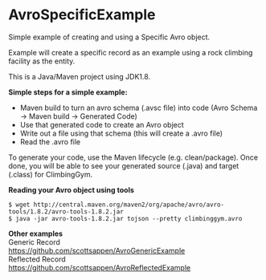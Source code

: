 # AvroSpecificExample
Simple example of creating and using a Specific Avro object.

Example will create a specific record as an example using a rock climbing facility as the entity.

This is a Java/Maven project using JDK1.8.

**Simple steps for a simple example:**
- Maven build to turn an avro schema (.avsc file) into code (Avro Schema -> Maven build -> Generated Code)
- Use that generated code to create an Avro object 
- Write out a file using that schema (this will create a .avro file)
- Read the .avro file

To generate your code, use the Maven lifecycle (e.g. clean/package).
Once done, you will be able to see your generated source (.java) and target (.class) for ClimbingGym.

**Reading your Avro object using tools**
```commandline
$ wget http://central.maven.org/maven2/org/apache/avro/avro-tools/1.8.2/avro-tools-1.8.2.jar
$ java -jar avro-tools-1.8.2.jar tojson --pretty climbinggym.avro
```

**Other examples**
<br/>
Generic Record<br/>
https://github.com/scottsappen/AvroGenericExample<br/>
Reflected Record<br/>
https://github.com/scottsappen/AvroReflectedExample
